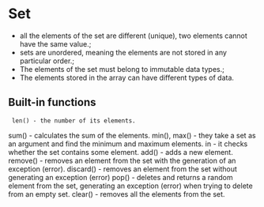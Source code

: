 Set
===

- all the elements of the set are different (unique), two elements cannot have the same value.;
- sets are unordered, meaning the elements are not stored in any particular order.;
- The elements of the set must belong to immutable data types.;
- The elements stored in the array can have different types of data.

Built-in functions
--- 
```
 len() - the number of its elements.
```

 sum() - calculates the sum of the elements.
 min(), max() - they take a set as an argument and find the minimum and maximum elements.
 in - it checks whether the set contains some element.
 add() - adds a new element.
 remove() - removes an element from the set with the generation of an exception (error).
 discard() - removes an element from the set without generating an exception (error)
 pop() - deletes and returns a random element from the set, generating an exception (error) when trying to delete from an empty set.
 clear() - removes all the elements from the set.

